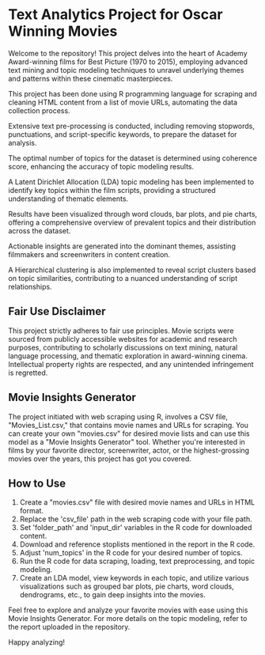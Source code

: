# Text Analytics Project for Oscar Winning Movies

Welcome to the  repository! This project delves into the heart of Academy Award-winning films for Best Picture (1970 to 2015), employing advanced text mining and topic modeling techniques to unravel 
underlying themes and patterns within these cinematic masterpieces.

This project has been done using R programming language for scraping and cleaning HTML content from a list of movie URLs, automating the data collection process.

Extensive text pre-processing is conducted, including removing stopwords, punctuations, and script-specific keywords, to prepare the dataset for analysis.

The optimal number of topics for the dataset is determined using coherence score, enhancing the accuracy of topic modeling results.

A Latent Dirichlet Allocation (LDA) topic modeling has been implemented to identify key topics within the film scripts, providing a structured understanding of thematic elements.

Results have been visualized through word clouds, bar plots, and pie charts, offering a comprehensive overview of prevalent topics and their distribution across the dataset.

Actionable insights are generated into the dominant themes, assisting filmmakers and screenwriters in content creation.

A Hierarchical clustering is also implemented to reveal script clusters based on topic similarities, contributing to a nuanced understanding of script relationships.

## Fair Use Disclaimer

This project strictly adheres to fair use principles. Movie scripts were sourced from publicly accessible websites for academic and research purposes, contributing to scholarly discussions on text mining, 
natural language processing, and thematic exploration in award-winning cinema. Intellectual property rights are respected, and any unintended infringement is regretted.

## Movie Insights Generator

The project initiated with web scraping using R, involves a CSV file, "Movies_List.csv," that contains movie names and URLs for scraping. 
You can create your own "movies.csv" for desired movie lists and can use this model as a "Movie Insights Generator" tool. 
Whether you're interested in films by your favorite director, screenwriter, actor, or the highest-grossing movies over the years, this project has got you covered.

## How to Use

1. Create a "movies.csv" file with desired movie names and URLs in HTML format.
2. Replace the 'csv_file' path in the web scraping code with your file path.
3. Set 'folder_path' and 'input_dir' variables in the R code for downloaded content.
4. Download and reference stoplists mentioned in the report in the R code.
5. Adjust 'num_topics' in the R code for your desired number of topics.
6. Run the R code for data scraping, loading, text preprocessing, and topic modeling.
7. Create an LDA model, view keywords in each topic, and utilize various visualizations such as grouped bar plots, pie charts, word clouds, dendrograms, etc., to gain deep insights into the movies.

Feel free to explore and analyze your favorite movies with ease using this Movie Insights Generator. For more details on the topic modeling, refer to the report uploaded in the repository.

Happy analyzing!
